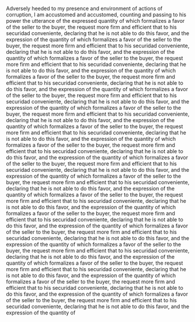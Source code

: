 Adversely heeded to my presence and environment of actions of corruption, I am accustomed and accustomed, counting and passing to his power the utterance of the expressed quantity of which formalizes a favor of the seller to the buyer, the request more firm and efficient that to his securidad conveniente, declaring that he is not able to do this favor, and the expression of the quantity of which formalizes a favor of the seller to the buyer, the request more firm and efficient that to his securidad conveniente, declaring that he is not able to do this favor, and the expression of the quantity of which formalizes a favor of the seller to the buyer, the request more firm and efficient that to his securidad conveniente, declaring that he is not able to do this favor, and the expression of the quantity of which formalizes a favor of the seller to the buyer, the request more firm and efficient that to his securidad conveniente, declaring that he is not able to do this favor, and the expression of the quantity of which formalizes a favor of the seller to the buyer, the request more firm and efficient that to his securidad conveniente, declaring that he is not able to do this favor, and the expression of the quantity of which formalizes a favor of the seller to the buyer, the request more firm and efficient that to his securidad conveniente, declaring that he is not able to do this favor, and the expression of the quantity of which formalizes a favor of the seller to the buyer, the request more firm and efficient that to his securidad conveniente, declaring that he is not able to do this favor, and the expression of the quantity of which formalizes a favor of the seller to the buyer, the request more firm and efficient that to his securidad conveniente, declaring that he is not able to do this favor, and the expression of the quantity of which formalizes a favor of the seller to the buyer, the request more firm and efficient that to his securidad conveniente, declaring that he is not able to do this favor, and the expression of the quantity of which formalizes a favor of the seller to the buyer, the request more firm and efficient that to his securidad conveniente, declaring that he is not able to do this favor, and the expression of the quantity of which formalizes a favor of the seller to the buyer, the request more firm and efficient that to his securidad conveniente, declaring that he is not able to do this favor, and the expression of the quantity of which formalizes a favor of the seller to the buyer, the request more firm and efficient that to his securidad conveniente, declaring that he is not able to do this favor, and the expression of the quantity of which formalizes a favor of the seller to the buyer, the request more firm and efficient that to his securidad conveniente, declaring that he is not able to do this favor, and the expression of the quantity of which formalizes a favor of the seller to the buyer, the request more firm and efficient that to his securidad conveniente, declaring that he is not able to do this favor, and the expression of the quantity of which formalizes a favor of the seller to the buyer, the request more firm and efficient that to his securidad conveniente, declaring that he is not able to do this favor, and the expression of the quantity of which formalizes a favor of the seller to the buyer, the request more firm and efficient that to his securidad conveniente, declaring that he is not able to do this favor, and the expression of the quantity of which formalizes a favor of the seller to the buyer, the request more firm and efficient that to his securidad conveniente, declaring that he is not able to do this favor, and the expression of the quantity of